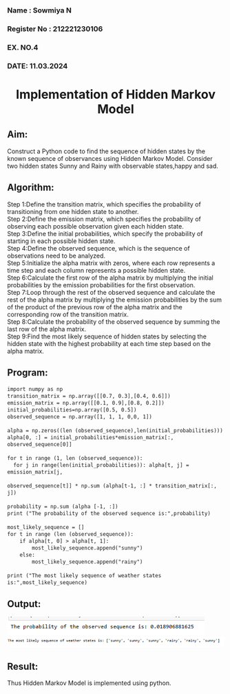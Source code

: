 <H3>Name : Sowmiya N</H3>
<H3>Register No : 212221230106</H3>
<H3>EX. NO.4</H3>
<H3>DATE: 11.03.2024</H3>
<H1 ALIGN =CENTER> Implementation of Hidden Markov Model</H1>

## Aim: 
Construct a Python code to find the sequence of hidden states by the known sequence of observances using Hidden Markov Model. Consider two hidden states Sunny and Rainy with observable states,happy and sad.

## Algorithm:

Step 1:Define the transition matrix, which specifies the probability of transitioning from  one hidden state to another.<br>
Step 2:Define the emission matrix, which specifies the probability of observing each possible observation given each hidden state.<br>
Step 3:Define the initial probabilities, which specify the probability of starting in each possible hidden state.<br>
Step 4:Define the observed sequence, which is the sequence of observations need to  be analyzed.<br>
Step 5:Initialize the alpha matrix with zeros, where each row represents a time step and each column represents a possible hidden state.<br>
Step 6:Calculate the first row of the alpha matrix by multiplying the initial  probabilities by the emission probabilities for the first observation.<br>
Step 7:Loop through the rest of the observed sequence and calculate the rest of the alpha matrix by multiplying the emission probabilities by the sum of the product of 
       the previous row of the alpha matrix and the corresponding row of the transition matrix.<br>
Step 8:Calculate the probability of the observed sequence by summing the last row of the alpha matrix.<br>
Step 9:Find the most likely sequence of hidden states by selecting the hidden state with the highest probability at each time step based on the alpha matrix.<br>

## Program:
```
import numpy as np
transition_matrix = np.array([[0.7, 0.3],[0.4, 0.6]])
emission_matrix = np.array([[0.1, 0.9],[0.8, 0.2]])
initial_probabilities=np.array([0.5, 0.5])
observed_sequence = np.array([1, 1, 1, 0,0, 1])

alpha = np.zeros((len (observed_sequence),len(initial_probabilities)))
alpha[0, :] = initial_probabilities*emission_matrix[:, observed_sequence[0]]

for t in range (1, len (observed_sequence)): 
  for j in range(len(initial_probabilities)): alpha[t, j] = emission_matrix[j,
                                                                            observed_sequence[t]] * np.sum (alpha[t-1, :] * transition_matrix[:, j])

probability = np.sum (alpha [-1, :])
print ("The probability of the observed sequence is:",probability)

most_likely_sequence = []
for t in range (len (observed_sequence)):
    if alpha[t, 0] > alpha[t, 1]:
        most_likely_sequence.append("sunny")
    else:
        most_likely_sequence.append("rainy")

print ("The most likely sequence of weather states is:",most_likely_sequence)
```

## Output:
![op](./q1.png)
![op](./q2.png)
## Result:
Thus Hidden Markov Model is implemented using python.

